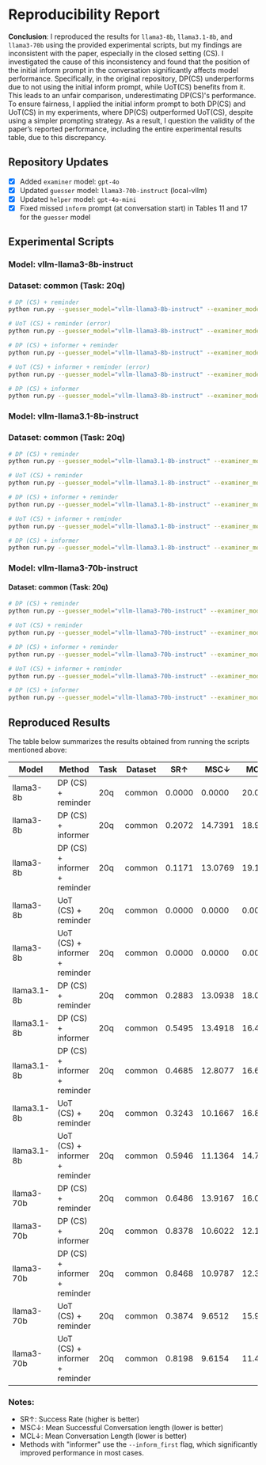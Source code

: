 # Reproducibility Report

**Conclusion**: I reproduced the results for `llama3-8b`, `llama3.1-8b`, and `llama3-70b` using the provided experimental scripts, but my findings are inconsistent with the paper, especially in the closed setting (CS). I investigated the cause of this inconsistency and found that the position of the initial inform prompt in the conversation significantly affects model performance. Specifically, in the original repository, DP(CS) underperforms due to not using the initial inform prompt, while UoT(CS) benefits from it. This leads to an unfair comparison, underestimating DP(CS)'s performance. To ensure fairness, I applied the initial inform prompt to both DP(CS) and UoT(CS) in my experiments, where DP(CS) outperformed UoT(CS), despite using a simpler prompting strategy. As a result, I question the validity of the paper’s reported performance, including the entire experimental results table, due to this discrepancy.

## Repository Updates
- [x] Added `examiner` model: `gpt-4o`
- [x] Updated `guesser` model: `llama3-70b-instruct` (local-vllm)
- [x] Updated `helper` model: `gpt-4o-mini`
- [x] Fixed missed `inform` prompt (at conversation start) in Tables 11 and 17 for the `guesser` model

## Experimental Scripts

### Model: vllm-llama3-8b-instruct

### Dataset: common (Task: 20q)

```bash
# DP (CS) + reminder
python run.py --guesser_model="vllm-llama3-8b-instruct" --examiner_model="gpt-4o" --task=20q --dataset=common --naive_run --inform

# UoT (CS) + reminder (error)
python run.py --guesser_model="vllm-llama3-8b-instruct" --examiner_model="gpt-4o" --task=20q --dataset=common

# DP (CS) + informer + reminder
python run.py --guesser_model="vllm-llama3-8b-instruct" --examiner_model="gpt-4o" --task=20q --dataset=common --naive_run --inform --inform_first

# UoT (CS) + informer + reminder (error)
python run.py --guesser_model="vllm-llama3-8b-instruct" --examiner_model="gpt-4o" --task=20q --dataset=common --inform_first

# DP (CS) + informer
python run.py --guesser_model="vllm-llama3-8b-instruct" --examiner_model="gpt-4o" --task=20q --dataset=common --naive_run --inform_first
```

### Model: vllm-llama3.1-8b-instruct

### Dataset: common (Task: 20q)

```bash
# DP (CS) + reminder
python run.py --guesser_model="vllm-llama3.1-8b-instruct" --examiner_model="gpt-4o" --task=20q --dataset=common --naive_run --inform

# UoT (CS) + reminder
python run.py --guesser_model="vllm-llama3.1-8b-instruct" --examiner_model="gpt-4o" --task=20q --dataset=common

# DP (CS) + informer + reminder
python run.py --guesser_model="vllm-llama3.1-8b-instruct" --examiner_model="gpt-4o" --task=20q --dataset=common --naive_run --inform --inform_first

# UoT (CS) + informer + reminder
python run.py --guesser_model="vllm-llama3.1-8b-instruct" --examiner_model="gpt-4o" --task=20q --dataset=common --inform_first

# DP (CS) + informer
python run.py --guesser_model="vllm-llama3.1-8b-instruct" --examiner_model="gpt-4o" --task=20q --dataset=common --naive_run --inform_first
```


### Model: vllm-llama3-70b-instruct

#### Dataset: common (Task: 20q)

```bash
# DP (CS) + reminder
python run.py --guesser_model="vllm-llama3-70b-instruct" --examiner_model="gpt-4o" --task=20q --dataset=common --naive_run --inform

# UoT (CS) + reminder
python run.py --guesser_model="vllm-llama3-70b-instruct" --examiner_model="gpt-4o" --task=20q --dataset=common

# DP (CS) + informer + reminder
python run.py --guesser_model="vllm-llama3-70b-instruct" --examiner_model="gpt-4o" --task=20q --dataset=common --naive_run --inform --inform_first

# UoT (CS) + informer + reminder
python run.py --guesser_model="vllm-llama3-70b-instruct" --examiner_model="gpt-4o" --task=20q --dataset=common --inform_first

# DP (CS) + informer
python run.py --guesser_model="vllm-llama3-70b-instruct" --examiner_model="gpt-4o" --task=20q --dataset=common --naive_run --inform_first
```

## Reproduced Results

The table below summarizes the results obtained from running the scripts mentioned above:

| Model       | Method                        | Task | Dataset | SR↑    | MSC↓    | MCL↓    |
|-------------|-------------------------------|------|---------|--------|---------|---------|
| llama3-8b   | DP (CS) + reminder            | 20q  | common  | 0.0000 | 0.0000  | 20.0000 | [O]
| llama3-8b   | DP (CS) + informer            | 20q  | common  | 0.2072 | 14.7391 | 18.9099 | [O]
| llama3-8b   | DP (CS) + informer + reminder | 20q  | common  | 0.1171 | 13.0769 | 19.1892 | [O]
| llama3-8b   | UoT (CS) + reminder           | 20q  | common  | 0.0000 | 0.0000  | 0.0000  | [error]
| llama3-8b   | UoT (CS) + informer + reminder| 20q  | common  | 0.0000 | 0.0000  | 0.0000  | [error]
| llama3.1-8b | DP (CS) + reminder            | 20q  | common  | 0.2883 | 13.0938 | 18.0090 | [O]
| llama3.1-8b | DP (CS) + informer            | 20q  | common  | 0.5495 | 13.4918 | 16.4234 | [O]
| llama3.1-8b | DP (CS) + informer + reminder | 20q  | common  | 0.4685 | 12.8077 | 16.6306 | [O]
| llama3.1-8b | UoT (CS) + reminder           | 20q  | common  | 0.3243 | 10.1667 | 16.8108 | [O]
| llama3.1-8b | UoT (CS) + informer + reminder| 20q  | common  | 0.5946 | 11.1364 | 14.7297 | [O]
| llama3-70b  | DP (CS) + reminder            | 20q  | common  | 0.6486 | 13.9167 | 16.0541 | [O]
| llama3-70b  | DP (CS) + informer            | 20q  | common  | 0.8378 | 10.6022 | 12.1261 | [O]
| llama3-70b  | DP (CS) + informer + reminder | 20q  | common  | 0.8468 | 10.9787 | 12.3604 | [O]
| llama3-70b  | UoT (CS) + reminder           | 20q  | common  | 0.3874 | 9.6512  | 15.9910 | [O]
| llama3-70b  | UoT (CS) + informer + reminder| 20q  | common  | 0.8198 | 9.6154  | 11.4865 | [O]

### Notes:
- SR↑: Success Rate (higher is better)
- MSC↓: Mean Successful Conversation length (lower is better)
- MCL↓: Mean Conversation Length (lower is better)
- Methods with "informer" use the `--inform_first` flag, which significantly improved performance in most cases.
